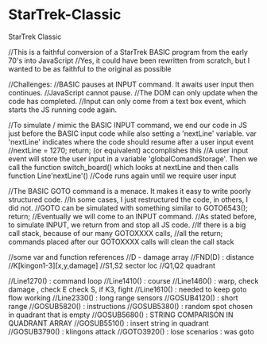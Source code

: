 # StarTrek-Classic
StarTrek Classic

//This is a faithful conversion of a StarTrek BASIC program from the early 70's into JavaScript 
//Yes, it could have been rewritten from scratch, but I wanted to be as faithful to the original as possible

//Challenges:
//BASIC pauses at INPUT command. It awaits user input then continues. 
//JavaScript cannot pause. 
//The DOM can only update when the code has completed. 
//Input can only come from a text box event, which starts the JS running code again.

//To simulate / mimic the BASIC INPUT command, we end our code in JS just before the BASIC input code while also setting a 'nextLine' variable. var 'nextLine' indicates where the code should resume after a user input event
//nextLine = 1270; return; (or equivalent) accomplishes this
//A user input event will store the user input in a variable 'globalComandStorage'. Then we call the function switch_board() which looks at nextLine and then calls function Line'nextLine'() 
//Code runs again until we require user input 

//The BASIC GOTO command is a menace. It makes it easy to write poorly structured code.
//In some cases, I just restructured the code, in others, I did not.
//GOTO can be simulated with something similar to GOTO6543(); return;
//Eventually we will come to an INPUT command.
//As stated before, to simulate INPUT, we return from and stop all JS code. 
//If there is a big call stack, because of our many GOTOXXXX calls,
//all the return; commands placed after our GOTOXXXX calls will clean the call stack

//some var and function references
//D - damage array
//FND(D) : distance
//K[kingon1-3][x,y,damage]
//S1,S2 sector loc
//Q1,Q2 quadrant

//Line1270() : command loop
//Line1410() : course
//Line1460() : warp, check damage , check E check S, if K3, fight
//Line1610() : needed to keep goto flow working
//Line2330() : long range sensors
//GOSUB4120() : short range
//GOSUB5820() : instructions
//GOSUB5380() : random spot chosen in quadrant that is empty
//GOSUB5680() : STRING COMPARISON IN QUADRANT ARRAY
//GOSUB5510() : insert string in quadrant
//GOSUB3790() : klingons attack
//GOTO3920() : lose scenarios : was goto

